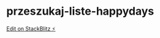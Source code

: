 # przeszukaj-liste-happydays

[Edit on StackBlitz ⚡️](https://stackblitz.com/edit/przeszukaj-liste-happydays)